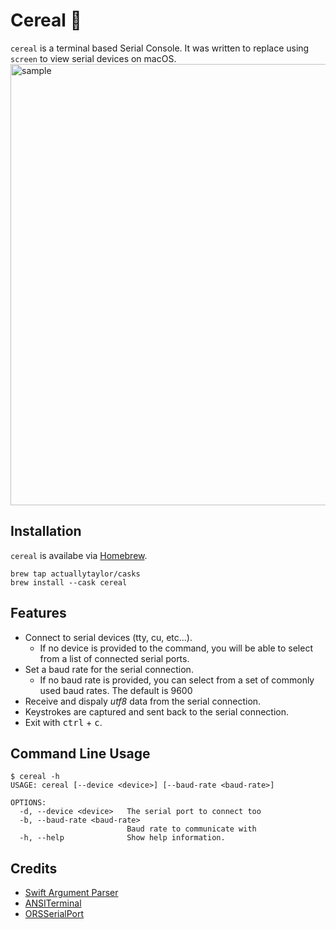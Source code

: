 # Cereal 🥣
`cereal` is a terminal based Serial Console. It was written to replace using `screen` to view serial devices on macOS.
<img width="706" alt="sample" src="https://github.com/user-attachments/assets/54fa15e4-c7c6-4175-90e4-4673058babf3" />

## Installation
`cereal` is availabe via [Homebrew](https://brew.sh/).
```
brew tap actuallytaylor/casks
brew install --cask cereal
```

## Features
- Connect to serial devices (tty, cu, etc...).
  -  If no device is provided to the command, you will be able to select from a list of connected serial ports.
- Set a baud rate for the serial connection.
  -  If no baud rate is provided, you can select from a set of commonly used baud rates. The default is 9600
- Receive and dispaly *utf8* data from the serial connection.
- Keystrokes are captured and sent back to the serial connection.
- Exit with <kbd>ctrl</kbd> + <kbd>c</kbd>.

## Command Line Usage
```
$ cereal -h
USAGE: cereal [--device <device>] [--baud-rate <baud-rate>]

OPTIONS:
  -d, --device <device>   The serial port to connect too
  -b, --baud-rate <baud-rate>
                          Baud rate to communicate with
  -h, --help              Show help information.
```

## Credits
- [Swift Argument Parser](https://github.com/apple/swift-argument-parser.git)
- [ANSITerminal](https://github.com/pakLebah/ANSITerminal.git) 
- [ORSSerialPort](https://github.com/armadsen/ORSSerialPort)
